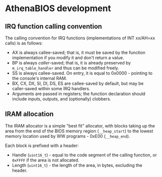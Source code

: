 # AthenaBIOS development

## IRQ function calling convention

The calling convention for IRQ functions (implementations of INT xx/AH=xx calls) is as follows:

- AX is always callee-saved; that is, it must be saved by the function implementation if you modify it and don't return a value.
- BP is always *caller*-saved; that is, it is already preserved by `m_irq_table_handler` and thus can be modified freely.
- SS is always callee-saved. On entry, it is equal to 0x0000 - pointing to the console's internal RAM.
- BX, CX, DX, SI, DI, DS, ES are callee-saved by default, but may be caller-saved within some IRQ handlers.
- Arguments are passed in registers; the function declaration should include inputs, outputs, and (optionally) clobbers.

## IRAM allocation

The IRAM allocator is a simple "best fit" allocator, with blocks taking up the area from the end of the BIOS memory region
(`__heap_start`) to the lowest memory location used by WW programs - 0xE00 (`__heap_end`).

Each block is prefixed with a header:

* Handle (`uint16_t`) - equal to the code segment of the calling function, or `0xFFFF` if the area is not allocated.
* Length (`uint16_t`) - the length of the area, in bytes, excluding the header.

